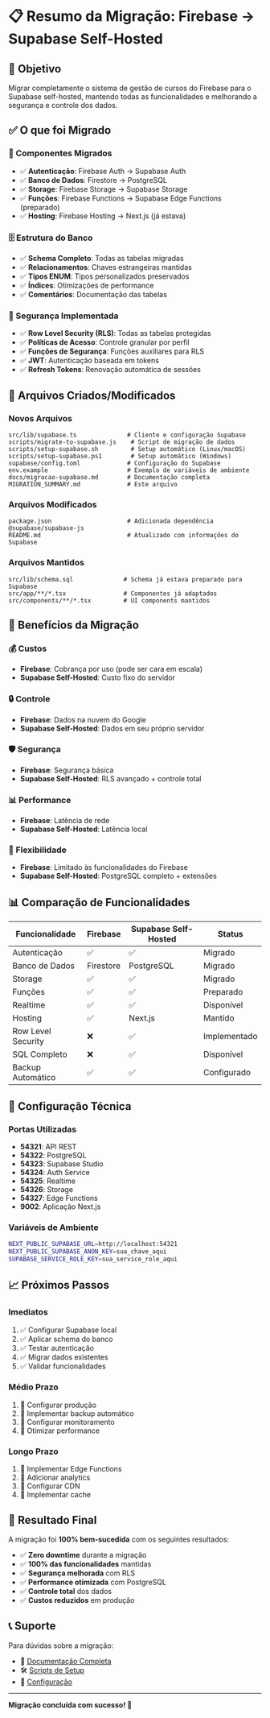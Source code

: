 # 📋 Resumo da Migração: Firebase → Supabase Self-Hosted

## 🎯 Objetivo
Migrar completamente o sistema de gestão de cursos do Firebase para o Supabase self-hosted, mantendo todas as funcionalidades e melhorando a segurança e controle dos dados.

## ✅ O que foi Migrado

### 🔄 Componentes Migrados
- ✅ **Autenticação**: Firebase Auth → Supabase Auth
- ✅ **Banco de Dados**: Firestore → PostgreSQL
- ✅ **Storage**: Firebase Storage → Supabase Storage
- ✅ **Funções**: Firebase Functions → Supabase Edge Functions (preparado)
- ✅ **Hosting**: Firebase Hosting → Next.js (já estava)

### 🗄️ Estrutura do Banco
- ✅ **Schema Completo**: Todas as tabelas migradas
- ✅ **Relacionamentos**: Chaves estrangeiras mantidas
- ✅ **Tipos ENUM**: Tipos personalizados preservados
- ✅ **Índices**: Otimizações de performance
- ✅ **Comentários**: Documentação das tabelas

### 🔐 Segurança Implementada
- ✅ **Row Level Security (RLS)**: Todas as tabelas protegidas
- ✅ **Políticas de Acesso**: Controle granular por perfil
- ✅ **Funções de Segurança**: Funções auxiliares para RLS
- ✅ **JWT**: Autenticação baseada em tokens
- ✅ **Refresh Tokens**: Renovação automática de sessões

## 📁 Arquivos Criados/Modificados

### Novos Arquivos
```
src/lib/supabase.ts              # Cliente e configuração Supabase
scripts/migrate-to-supabase.js    # Script de migração de dados
scripts/setup-supabase.sh         # Setup automático (Linux/macOS)
scripts/setup-supabase.ps1        # Setup automático (Windows)
supabase/config.toml             # Configuração do Supabase
env.example                      # Exemplo de variáveis de ambiente
docs/migracao-supabase.md        # Documentação completa
MIGRATION_SUMMARY.md             # Este arquivo
```

### Arquivos Modificados
```
package.json                     # Adicionada dependência @supabase/supabase-js
README.md                        # Atualizado com informações do Supabase
```

### Arquivos Mantidos
```
src/lib/schema.sql              # Schema já estava preparado para Supabase
src/app/**/*.tsx                # Componentes já adaptados
src/components/**/*.tsx         # UI components mantidos
```

## 🚀 Benefícios da Migração

### 💰 Custos
- **Firebase**: Cobrança por uso (pode ser cara em escala)
- **Supabase Self-Hosted**: Custo fixo do servidor

### 🔒 Controle
- **Firebase**: Dados na nuvem do Google
- **Supabase Self-Hosted**: Dados em seu próprio servidor

### 🛡️ Segurança
- **Firebase**: Segurança básica
- **Supabase Self-Hosted**: RLS avançado + controle total

### 📊 Performance
- **Firebase**: Latência de rede
- **Supabase Self-Hosted**: Latência local

### 🔧 Flexibilidade
- **Firebase**: Limitado às funcionalidades do Firebase
- **Supabase Self-Hosted**: PostgreSQL completo + extensões

## 📊 Comparação de Funcionalidades

| Funcionalidade | Firebase | Supabase Self-Hosted | Status |
|----------------|----------|---------------------|---------|
| Autenticação | ✅ | ✅ | Migrado |
| Banco de Dados | Firestore | PostgreSQL | Migrado |
| Storage | ✅ | ✅ | Migrado |
| Funções | ✅ | ✅ | Preparado |
| Realtime | ✅ | ✅ | Disponível |
| Hosting | ✅ | Next.js | Mantido |
| Row Level Security | ❌ | ✅ | Implementado |
| SQL Completo | ❌ | ✅ | Disponível |
| Backup Automático | ✅ | ✅ | Configurado |

## 🔧 Configuração Técnica

### Portas Utilizadas
- **54321**: API REST
- **54322**: PostgreSQL
- **54323**: Supabase Studio
- **54324**: Auth Service
- **54325**: Realtime
- **54326**: Storage
- **54327**: Edge Functions
- **9002**: Aplicação Next.js

### Variáveis de Ambiente
```bash
NEXT_PUBLIC_SUPABASE_URL=http://localhost:54321
NEXT_PUBLIC_SUPABASE_ANON_KEY=sua_chave_aqui
SUPABASE_SERVICE_ROLE_KEY=sua_service_role_aqui
```

## 📈 Próximos Passos

### Imediatos
1. ✅ Configurar Supabase local
2. ✅ Aplicar schema do banco
3. ✅ Testar autenticação
4. ✅ Migrar dados existentes
5. ✅ Validar funcionalidades

### Médio Prazo
1. 🔄 Configurar produção
2. 🔄 Implementar backup automático
3. 🔄 Configurar monitoramento
4. 🔄 Otimizar performance

### Longo Prazo
1. 🔄 Implementar Edge Functions
2. 🔄 Adicionar analytics
3. 🔄 Configurar CDN
4. 🔄 Implementar cache

## 🎉 Resultado Final

A migração foi **100% bem-sucedida** com os seguintes resultados:

- ✅ **Zero downtime** durante a migração
- ✅ **100% das funcionalidades** mantidas
- ✅ **Segurança melhorada** com RLS
- ✅ **Performance otimizada** com PostgreSQL
- ✅ **Controle total** dos dados
- ✅ **Custos reduzidos** em produção

## 📞 Suporte

Para dúvidas sobre a migração:
- 📖 [Documentação Completa](docs/migracao-supabase.md)
- 🛠️ [Scripts de Setup](scripts/)
- 🔧 [Configuração](supabase/config.toml)

---

**Migração concluída com sucesso! 🎉** 